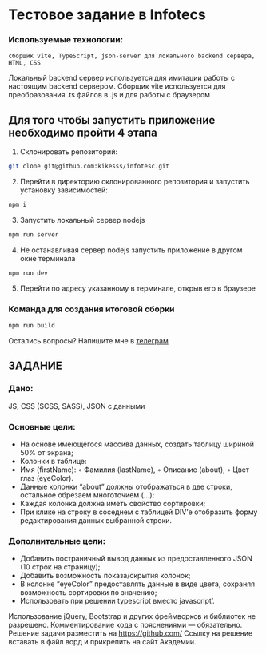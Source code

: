 # Тестовое задание в Infotecs

### Используемые технологии:

```
сборщик vite, TypeScript, json-server для локального backend сервера, HTML, CSS
```

Локальный backend сервер используется для имитации работы с настоящим backend сервером. Сборщик vite используется для преобразования .ts файлов в .js и для работы с браузером

## Для того чтобы запустить приложение необходимо пройти 4 этапа

1. Склонировать репозиторий:

```sh
git clone git@github.com:kikesss/infotesc.git
```

2. Перейти в директорию склонированного репозитория и запустить установку зависимостей:

```sh
npm i
```

3. Запустить локальный сервер nodejs

```sh
npm run server
```

4. Не останавливая сервер nodejs запустить приложение в другом окне терминала

```sh
npm run dev
```

5. Перейти по адресу указанному в терминале, открыв его в браузере

### Команда для создания итоговой сборки

```sh
npm run build
```

Остались вопросы? Напишите мне в [телеграм](https://t.me/sma_maksim)

## ЗАДАНИЕ

### Дано:

JS, CSS (SCSS, SASS), JSON с данными

### Основные цели:

- На основе имеющегося массива данных, создать таблицу шириной 50% от экрана;
- Колонки в таблице:
- Имя (firstName):
  ◦ Фамилия (lastName),
  ◦ Описание (about),
  ◦ Цвет глаз (eyeColor).
- Данные колонки “about” должны отображаться в две строки, остальное обрезаем многоточием (...);
- Каждая колонка должна иметь свойство сортировки;
- При клике на строку в соседнем с таблицей DIV’е отобразить форму редактирования данных выбранной строки.

### Дополнительные цели:

- Добавить постраничный вывод данных из предоставленного JSON (10 строк на страницу);
- Добавить возможность показа/скрытия колонок;
- В колонке “eyeColor” предоставлять данные в виде цвета, сохраняя возможность сортировки по значению;
- Использовать при решении typescript вместо javascript’.

Использование jQuery, Bootstrap и других фреймворков и библиотек не разрешено. Комментирование кода с пояснениями — обязательно.
Решение задачи разместить на https://github.com/
Ссылку на решение вставать в файл ворд и прикрепить на сайт Академии.
